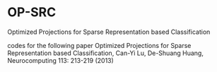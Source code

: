 # OP-SRC
Optimized Projections for Sparse Representation based Classification 

codes for the following paper
Optimized Projections for Sparse Representation based Classification, Can-Yi Lu, De-Shuang Huang, Neurocomputing 113: 213-219 (2013)

